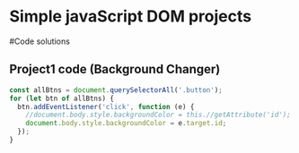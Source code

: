 # Simple javaScript DOM projects

#Code solutions

## Project1 code (Background Changer)
```javascript
const allBtns = document.querySelectorAll('.button');
for (let btn of allBtns) {
  btn.addEventListener('click', function (e) {
    //document.body.style.backgroundColor = this.//getAttribute('id');
    document.body.style.backgroundColor = e.target.id;
  });
}
```



